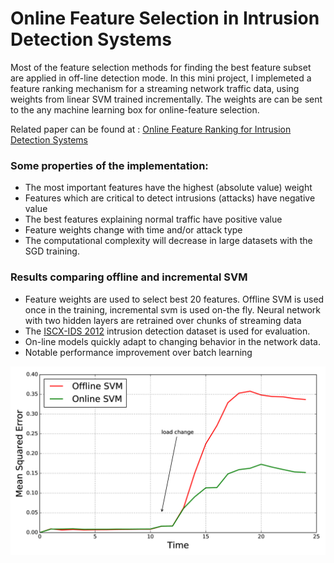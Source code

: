 # Online Feature Selection in Intrusion Detection Systems
Most of the feature selection methods for finding the best feature subset are applied in off-line detection mode. In this mini project, I implemeted a feature ranking mechanism for a streaming network traffic data, using weights from linear SVM trained incrementally. The weights are can be sent to the any machine learning box for online-feature selection. 

Related paper can be found at : [Online Feature Ranking for Intrusion Detection Systems](https://arxiv.org/abs/1803.00530)

### Some properties of the implementation:
* The most important features have the highest (absolute value) weight 
* Features which are critical to detect intrusions (attacks) have negative value
* The best features explaining normal traffic have positive value
* Feature weights change with time and/or attack type
* The computational complexity will decrease in large datasets with the SGD training.

### Results comparing offline and incremental SVM
* Feature weights are used to select best 20 features. Offline SVM is used once in the training, incremental svm is used on-the fly. Neural network with two hidden layers are retrained over chunks of streaming data
* The [ISCX-IDS 2012](https://www.unb.ca/cic/datasets/index.html) intrusion detection dataset is used for evaluation.
* On-line models quickly adapt to changing behavior in the network data.
* Notable performance improvement over batch learning

![Alt Text](https://github.com/bussfromspace/Online-Feature-Selection-In-Intrusion-Detection-Systems/blob/master/figures/MSEerror.png)

